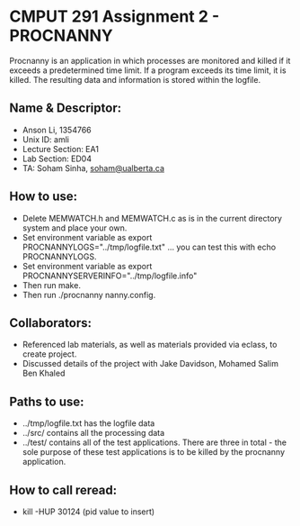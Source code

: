 # CMPUT 291 Assignment 2 - PROCNANNY
Procnanny is an application in which processes are monitored and killed if it exceeds a predetermined time limit. If a program exceeds its time limit, it is killed. The resulting data and information is stored within the logfile.

## Name & Descriptor:
* Anson Li, 1354766
* Unix ID: amli
* Lecture Section: EA1
* Lab Section: ED04
* TA: Soham Sinha, <soham@ualberta.ca>

## How to use:
* Delete MEMWATCH.h and MEMWATCH.c as is in the current directory system and place your own.
* Set environment variable as export PROCNANNYLOGS="../tmp/logfile.txt" ... you can test this with echo PROCNANNYLOGS. 
* Set environment variable as export PROCNANNYSERVERINFO="../tmp/logfile.info"
* Then run make.
* Then run ./procnanny nanny.config.

## Collaborators:
* Referenced lab materials, as well as materials provided via eclass, to create project.
* Discussed details of the project with Jake Davidson, Mohamed Salim Ben Khaled

## Paths to use:
* ../tmp/logfile.txt has the logfile data
* ../src/ contains all the processing data
* ../test/ contains all of the test applications. There are three in total - the sole purpose of these test applications is to be killed by the procnanny application.

## How to call reread:
* kill -HUP 30124 (pid value to insert)

